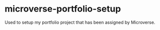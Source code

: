 # microverse-portfolio-setup
Used to setup my portfolio project that has been assigned by Microverse.
